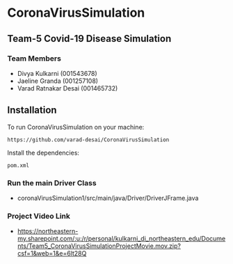 # CoronaVirusSimulation #

## Team-5 Covid-19 Disease Simulation ##

### Team Members ###
* Divya Kulkarni (001543678) 
* Jaeline Granda (001257108) 
* Varad Ratnakar Desai (001465732)


## Installation ##
 
 To run CoronaVirusSimulation on your machine:
 
 
 ```
 https://github.com/varad-desai/CoronaVirusSimulation
 ```
 
  Install the dependencies:
  
  ```
  pom.xml
  ```
  
  ### Run the main Driver Class ###
  
   * coronaVirusSimulation1/src/main/java/Driver/DriverJFrame.java
   
  ### Project Video Link ###
   
   * https://northeastern-my.sharepoint.com/:u:/r/personal/kulkarni_di_northeastern_edu/Documents/Team5_CoronaVirusSimulationProjectMovie.mov.zip?csf=1&web=1&e=6lt28Q

